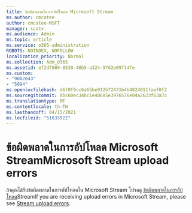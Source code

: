 ```yaml
---
title: ข้อผิดพลาดในการอัปโหลด Microsoft Stream
ms.author: cmcatee
author: cmcatee-MSFT
manager: scotv
ms.audience: Admin
ms.topic: article
ms.service: o365-administration
ROBOTS: NOINDEX, NOFOLLOW
localization_priority: Normal
ms.collection: Adm_O365
ms.assetid: ef2df989-8539-48b5-a324-97d2e09f14fe
ms.custom:
- "9002643"
- "5094"
ms.openlocfilehash: d6f0f9cc6a65be912b72431b4b4824011faef0f2
ms.sourcegitcommit: 8bc60ec34bc1e40685e3976576e04a2623f63a7c
ms.translationtype: MT
ms.contentlocale: th-TH
ms.lasthandoff: 04/15/2021
ms.locfileid: "51833922"
---
```

# <a name="microsoft-stream-upload-errors"></a><span data-ttu-id="e5d5a-102">ข้อผิดพลาดในการอัปโหลด Microsoft Stream</span><span class="sxs-lookup"><span data-stu-id="e5d5a-102">Microsoft Stream upload errors</span></span>

<span data-ttu-id="e5d5a-103">ถ้าคุณได้รับข้อผิดพลาดในการอัปโหลดใน Microsoft Stream โปรดดู [ข้อผิดพลาดในการอัปโหลด](https://docs.microsoft.com/stream/portal-understanding-upload-errors)Stream</span><span class="sxs-lookup"><span data-stu-id="e5d5a-103">If you are receiving upload errors in Microsoft Stream, please see [Stream upload errors](https://docs.microsoft.com/stream/portal-understanding-upload-errors).</span></span>
